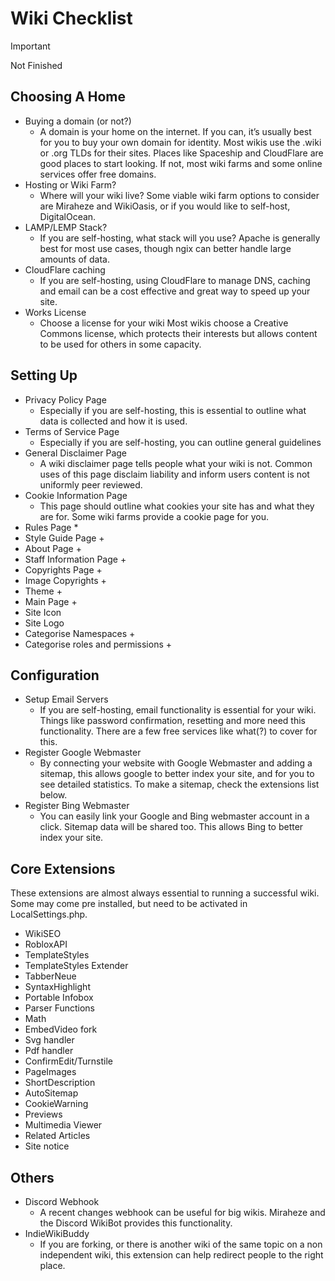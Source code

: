 # Wiki Checklist 
> [!IMPORTANT]
> Not Finished

## Choosing A Home

* Buying a domain (or not?) 
    * A domain is your home on the internet. If you can, it’s usually best for you to buy your own domain for identity. Most wikis use the .wiki or .org TLDs for their sites. Places like Spaceship and CloudFlare are good places to start looking. If not, most wiki farms and some online services offer free domains. 
* Hosting or Wiki Farm? 
    * Where will your wiki live? Some viable wiki farm options to consider are Miraheze and WikiOasis, or if you would like to self-host, DigitalOcean. 
* LAMP/LEMP Stack? 
    * If you are self-hosting, what stack will you use? Apache is generally best for most use cases, though ngix can better handle large amounts of data. 
* CloudFlare caching
    * If you are self-hosting, using CloudFlare to manage DNS, caching and email can be a cost effective and great way to speed up your site. 
* Works License 
    * Choose a license for your wiki Most wikis choose a Creative Commons license, which protects their interests but allows content to be used for others in some capacity. 

## Setting Up
* Privacy Policy Page
    * Especially if you are self-hosting, this is essential to outline what data is collected and how it is used. 
* Terms of Service Page
    * Especially if you are self-hosting, you can outline general guidelines
* General Disclaimer Page 
    * A wiki disclaimer page tells people what your wiki is not. Common uses of this page disclaim liability and inform users content is not uniformly peer reviewed. 
* Cookie Information Page
    * This page should outline what cookies your site has and what they are for. Some wiki farms provide a cookie page for you. 
* Rules Page 
    * 
* Style Guide Page + 
* About Page + 
* Staff Information Page + 
* Copyrights Page + 
* Image Copyrights + 
* Theme + 
* Main Page + 
* Site Icon
* Site Logo
* Categorise Namespaces + 
* Categorise roles and permissions + 

## Configuration
* Setup Email Servers 
    * If you are self-hosting, email functionality is essential for your wiki. Things like password confirmation, resetting and more need this functionality. There are a few free services like what(?) to cover for this. 
* Register Google Webmaster
    * By connecting your website with Google Webmaster and adding a sitemap, this allows google to better index your site, and for you to see detailed statistics. To make a sitemap, check the extensions list below. 
* Register Bing Webmaster
    * You can easily link your Google and Bing webmaster account in a click. Sitemap data will be shared too. This allows Bing to better index your site. 

## Core Extensions 
These extensions are almost always essential to running a successful wiki. Some  may come pre installed, but need to be activated in LocalSettings.php. 
* WikiSEO 
* RobloxAPI 
* TemplateStyles
* TemplateStyles Extender
* TabberNeue
* SyntaxHighlight
* Portable Infobox
* Parser Functions
* Math
* EmbedVideo fork
* Svg handler
* Pdf handler
* ConfirmEdit/Turnstile
* PageImages
* ShortDescription
* AutoSitemap
* CookieWarning 
* Previews
* Multimedia Viewer
* Related Articles
* Site notice

## Others
* Discord Webhook 
    * A recent changes webhook can be useful for big wikis. Miraheze and the Discord WikiBot provides this functionality. 
* IndieWikiBuddy
    * If you are forking, or there is another wiki of the same topic on a non independent wiki, this extension can help redirect people to the right place. 
